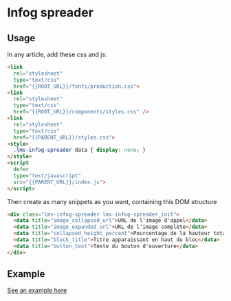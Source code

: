 # Infog spreader

## Usage

In any article, add these css and js:

```html
<link
  rel="stylesheet"
  type="text/css"
  href="{{ROOT_URL}}/fonts/production.css">
<link
  rel="stylesheet"
  type="text/css"
  href="{{ROOT_URL}}/components/styles.css" />
<link
  rel="stylesheet"
  type="text/css"
  href="{{PARENT_URL}}/styles.css">
<style>
  .lmv-infog-spreader data { display: none; }
</style>
<script
  defer
  type="text/javascript"
  src="{{PARENT_URL}}/index.js">
</script>
```

Then create as many snippets as you want, containing this DOM structure

```html
<div class="lmv-infog-spreader lmv-infog-spreader_init">
  <data title="image_collapsed_url">URL de l'image d'appel</data>
  <data title="image_expanded_url">URL de l'image complète</data>
  <data title="collapsed_height_percent">Pourcentage de la hauteur totale quand la boite est fermée</data>
  <data title="block_title">Titre apparaissant en haut du bloc</data>
  <data title="button_text">Texte du bouton d'ouverture</data>
</div>
```

## Example
[See an example here]({{PARENT_URL}}/example.html)
